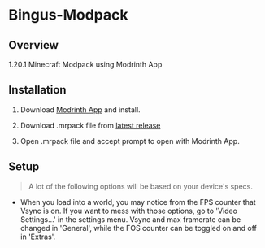 # Bingus-Modpack


## Overview
1.20.1 Minecraft Modpack using Modrinth App

## Installation
1. Download [Modrinth App](https://modrinth.com/app) and install.

2. Download .mrpack file from [latest release](https://github.com/da-crab/Bingus-Modpack/releases)

3. Open .mrpack file and accept prompt to open with Modrinth App.

## Setup
> A lot of the following options will be based on your device's specs.

- When you load into a world, you may notice from the FPS counter that Vsync is on. If you want to mess with those options, go to 'Video Settings...' in the settings menu. Vsync and max framerate can be changed in 'General', while the FOS counter can be toggled on and off in 'Extras'.